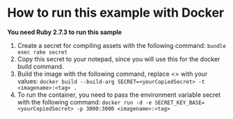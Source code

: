 # How to run this example with Docker

**You need Ruby 2.7.3 to run this sample**

1. Create a secret for compiling assets with the following command: `bundle exec rake secret`
2. Copy this secret to your notepad, since you will use this for the docker build command.
3. Build the image with the following command, replace <> with your values: `docker build --build-arg SECRET=<yourCopiedSecret> -t <imagename>:<tag> .`
4. To run the container, you need to pass the environment variable secret with the following command: `docker run -d -e SECRET_KEY_BASE=<yourCopiedSecret> -p 3000:3000 <imagename>:<tag>`
 
